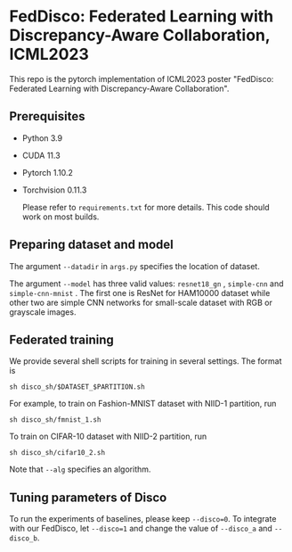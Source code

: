 ﻿# FedDisco: Federated Learning with Discrepancy-Aware Collaboration, ICML2023

This repo is the pytorch implementation of ICML2023 poster "FedDisco: Federated Learning with Discrepancy-Aware Collaboration".

## Prerequisites
- Python 3.9

- CUDA 11.3

- Pytorch 1.10.2

- Torchvision 0.11.3

  Please refer to `requirements.txt` for more details. This code should work on most builds.

## Preparing dataset and model

The argument `--datadir` in `args.py` specifies the location of dataset. 

The argument `--model` has three valid values: `resnet18_gn` , `simple-cnn` and  `simple-cnn-mnist` . The first one is ResNet for HAM10000 dataset while other two are simple CNN networks for small-scale dataset with RGB or grayscale images.

## Federated training
We provide several shell scripts for training in several settings. The format is

```shell
sh disco_sh/$DATASET_$PARTITION.sh
```

For example, to train on Fashion-MNIST dataset with NIID-1 partition, run

```shell
sh disco_sh/fmnist_1.sh
```

 To train on CIFAR-10 dataset with NIID-2 partition, run

```shell
sh disco_sh/cifar10_2.sh
```

Note that  `--alg` specifies an algorithm.

## Tuning parameters of Disco

To run the experiments of baselines, please keep `--disco=0`. To integrate with our FedDisco, let `--disco=1` and change the value of `--disco_a` and `--disco_b`.


